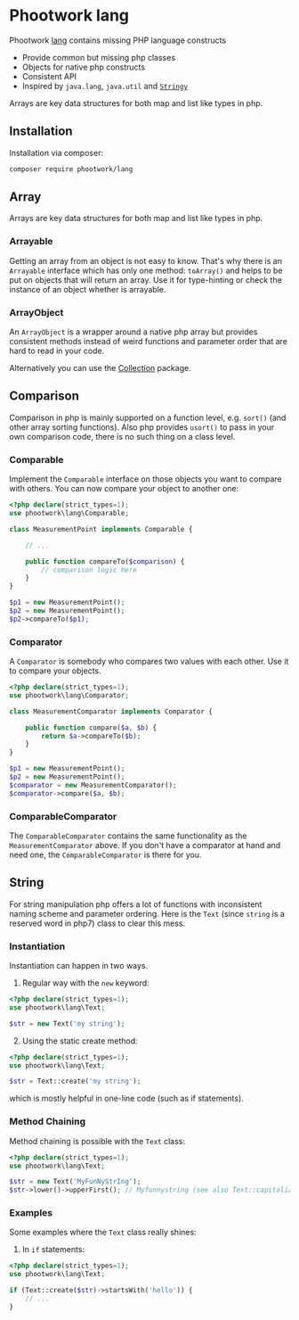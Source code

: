 # Phootwork lang

Phootwork [lang](https://github.com/phootwork/lang) contains missing PHP
language constructs

- Provide common but missing php classes
- Objects for native php constructs
- Consistent API
- Inspired by `java.lang`, `java.util` and  [`Stringy`](https://github.com/danielstjules/Stringy)

Arrays are key data structures for both map and list like types in php.


## Installation

Installation via composer:

```bash
composer require phootwork/lang
```

## Array

Arrays are key data structures for both map and list like types in php.

### Arrayable

Getting an array from an object is not easy to know. That's why there is an
`Arrayable` interface which has only one method: `toArray()` and helps to be put
on objects that will return an array. Use it for type-hinting or check the
instance of an object whether is arrayable.

### ArrayObject

An `ArrayObject` is a wrapper around a native php array but provides consistent
methods instead of weird functions and parameter order that are hard to read in
your code.

Alternatively you can use the <a href="/collection">Collection</a> package.

## Comparison

Comparison in php is mainly supported on a function level, e.g. `sort()` (and
other array sorting functions). Also php provides `usort()` to pass in your own
comparison code, there is no such thing on a class level.

### Comparable

Implement the `Comparable` interface on those objects you want to compare with
others. You can now compare your object to another one:

```php
<?php declare(strict_types=1);
use phootwork\lang\Comparable;

class MeasurementPoint implements Comparable {

	// ...

	public function compareTo($comparison) {
		// comparison logic here
	}
}

$p1 = new MeasurementPoint();
$p2 = new MeasurementPoint();
$p2->compareTo($p1);
```

### Comparator

A `Comparator` is somebody who compares two values with each other. Use it to compare your objects.

```php
<?php declare(strict_types=1);
use phootwork\lang\Comparator;

class MeasurementComparator implements Comparator {

	public function compare($a, $b) {
		return $a->compareTo($b);
	}
}

$p1 = new MeasurementPoint();
$p2 = new MeasurementPoint();
$comparator = new MeasurementComparator();
$comparator->compare($a, $b);
```

### ComparableComparator

The `ComparableComparator` contains the same functionality as the
`MeasurementComparator` above. If you don't have a comparator at hand and need
one, the `ComparableComparator` is there for you.

## String

For string manipulation php offers a lot of functions with inconsistent naming
scheme and parameter ordering. Here is the `Text` (since `string` is a reserved
word in php7) class to clear this mess.

### Instantiation

Instantiation can happen in two ways.

1) Regular way with the `new` keyword:

```php
<?php declare(strict_types=1);
use phootwork\lang\Text;

$str = new Text('my string');
```

2) Using the static create method:

```php
<?php declare(strict_types=1);
use phootwork\lang\Text;

$str = Text::create('my string');
```

which is mostly helpful in one-line code (such as if statements).

### Method Chaining

Method chaining is possible with the `Text` class:

```php
<?php declare(strict_types=1);
use phootwork\lang\Text;

$str = new Text('MyFunNyStrIng');
$str->lower()->upperFirst(); // Myfunnystring (see also Text::capitalize())
```

### Examples

Some examples where the `Text` class really shines:

1) In `if` statements:

```php
<?php declare(strict_types=1);
use phootwork\lang\Text;

if (Text::create($str)->startsWith('hello')) {
	// ...
}
```

